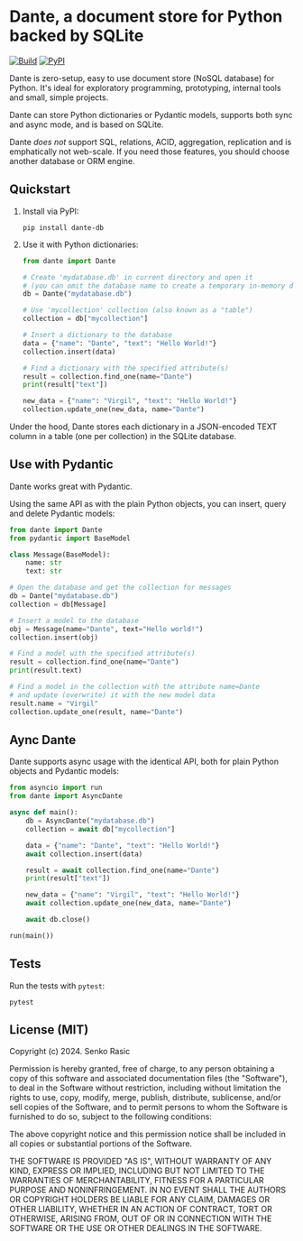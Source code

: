 # Dante, a document store for Python backed by SQLite

[![Build](https://github.com/senko/dante/actions/workflows/ci.yml/badge.svg)](https://github.com/senko/dante/actions/workflows/ci.yml)
[![PyPI](https://img.shields.io/pypi/v/dante-db)](https://pypi.org/project/dante-db/)

Dante is zero-setup, easy to use document store (NoSQL database) for Python.
It's ideal for exploratory programming, prototyping, internal tools and
small, simple projects.

Dante can store Python dictionaries or Pydantic models, supports both
sync and async mode, and is based on SQLite.

Dante *does not* support SQL, relations, ACID, aggregation, replication and is
emphatically not web-scale. If you need those features, you should choose
another database or ORM engine.

## Quickstart

1. Install via PyPI:

    ```shell
    pip install dante-db
    ```

2. Use it with Python dictionaries:

    ```python
    from dante import Dante

    # Create 'mydatabase.db' in current directory and open it
    # (you can omit the database name to create a temporary in-memory database.)
    db = Dante("mydatabase.db")

    # Use 'mycollection' collection (also known as a "table")
    collection = db["mycollection"]

    # Insert a dictionary to the database
    data = {"name": "Dante", "text": "Hello World!"}
    collection.insert(data)

    # Find a dictionary with the specified attribute(s)
    result = collection.find_one(name="Dante")
    print(result["text"])

    new_data = {"name": "Virgil", "text": "Hello World!"}
    collection.update_one(new_data, name="Dante")
    ```

Under the hood, Dante stores each dictionary in a JSON-encoded TEXT column
in a table (one per collection) in the SQLite database.

## Use with Pydantic

Dante works great with Pydantic.

Using the same API as with the plain Python objects, you can insert,
query and delete Pydantic models:

```python
from dante import Dante
from pydantic import BaseModel

class Message(BaseModel):
    name: str
    text: str

# Open the database and get the collection for messages
db = Dante("mydatabase.db")
collection = db[Message]

# Insert a model to the database
obj = Message(name="Dante", text="Hello world!")
collection.insert(obj)

# Find a model with the specified attribute(s)
result = collection.find_one(name="Dante")
print(result.text)

# Find a model in the collection with the attribute name=Dante
# and update (overwrite) it with the new model data
result.name = "Virgil"
collection.update_one(result, name="Dante")
```

## Aync Dante

Dante supports async usage with the identical API, both for plain Python
objects and Pydantic models:

```python
from asyncio import run
from dante import AsyncDante

async def main():
    db = AsyncDante("mydatabase.db")
    collection = await db["mycollection"]

    data = {"name": "Dante", "text": "Hello World!"}
    await collection.insert(data)

    result = await collection.find_one(name="Dante")
    print(result["text"])

    new_data = {"name": "Virgil", "text": "Hello World!"}
    await collection.update_one(new_data, name="Dante")

    await db.close()

run(main())
```

## Tests

Run the tests with `pytest`:

```shell
pytest
```

## License (MIT)

Copyright (c) 2024. Senko Rasic

Permission is hereby granted, free of charge, to any person obtaining a copy
of this software and associated documentation files (the "Software"), to deal
in the Software without restriction, including without limitation the rights
to use, copy, modify, merge, publish, distribute, sublicense, and/or sell
copies of the Software, and to permit persons to whom the Software is
furnished to do so, subject to the following conditions:

The above copyright notice and this permission notice shall be included in all
copies or substantial portions of the Software.

THE SOFTWARE IS PROVIDED "AS IS", WITHOUT WARRANTY OF ANY KIND, EXPRESS OR
IMPLIED, INCLUDING BUT NOT LIMITED TO THE WARRANTIES OF MERCHANTABILITY,
FITNESS FOR A PARTICULAR PURPOSE AND NONINFRINGEMENT. IN NO EVENT SHALL THE
AUTHORS OR COPYRIGHT HOLDERS BE LIABLE FOR ANY CLAIM, DAMAGES OR OTHER
LIABILITY, WHETHER IN AN ACTION OF CONTRACT, TORT OR OTHERWISE, ARISING FROM,
OUT OF OR IN CONNECTION WITH THE SOFTWARE OR THE USE OR OTHER DEALINGS IN THE
SOFTWARE.
